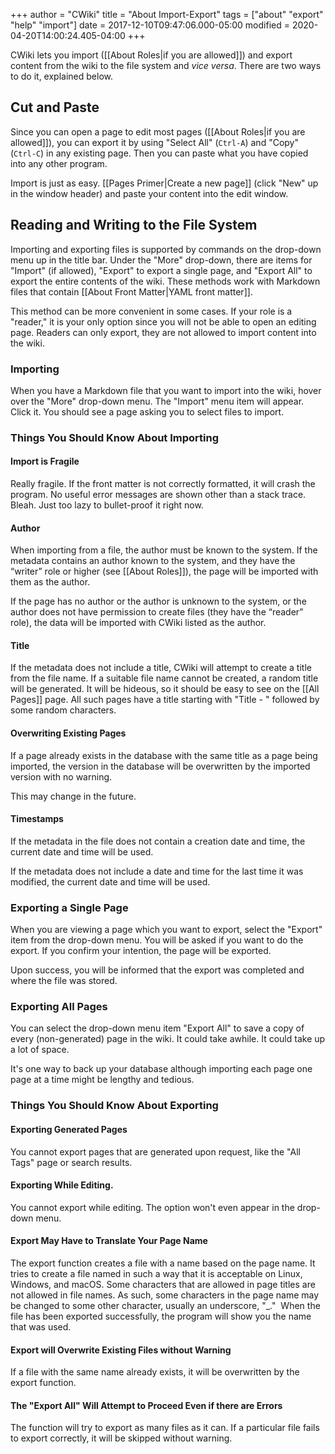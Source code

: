 +++
author = "CWiki"
title = "About Import-Export"
tags = ["about" "export" "help" "import"]
date = 2017-12-10T09:47:06.000-05:00
modified = 2020-04-20T14:00:24.405-04:00
+++

CWiki lets you import ([[About Roles|if you are allowed]]) and export content from the wiki to the file system and *vice versa*. There are two ways to do it, explained below.

## Cut and Paste

Since you can open a page to edit most pages ([[About Roles|if you are allowed]]), you can export it by using "Select All" (`Ctrl-A`) and "Copy" (`Ctrl-C`) in any existing page. Then you can paste what you have copied into any other program.

Import is just as easy. [[Pages Primer|Create a new page]] (click "New" up in the window header) and paste your content into the edit window.

## Reading and Writing to the File System

Importing and exporting files is supported by commands on the drop-down menu up in the title bar. Under the "More" drop-down, there are items for "Import" (if allowed), "Export" to export a single page, and "Export All" to export the entire contents of the wiki. These methods work with Markdown files that contain [[About Front Matter|YAML front matter]].

This method can be more convenient in some cases. If your role is a "reader," it is your only option since you will not be able to open an editing page. Readers can only export, they are not allowed to import content into the wiki.

### Importing

When you have a Markdown file that you want to import into the wiki, hover over the "More" drop-down menu. The "Import" menu item will appear.  Click it. You should see a page asking you to select files to import.

### Things You Should Know About Importing

#### Import is Fragile

Really fragile. If the front matter is not correctly formatted, it will crash the program. No useful error messages are shown other than a stack trace. Bleah. Just too lazy to bullet-proof it right now.

#### Author

When importing from a file, the author must be known to the system. If the metadata contains an author known to the system, and they have the “writer” role or higher (see [[About Roles]]), the page will be imported with them as the author.

If the page has no author or the author is unknown to the system, or the author does not have permission to create files (they have the “reader” role), the data will be imported with CWiki listed as the author.

#### Title

If the metadata does not include a title, CWiki will attempt to create a title from the file name. If a suitable file name cannot be created, a random title will be generated. It will be hideous, so it should be easy to see on the [[All Pages]] page. All such pages have a title starting with "Title - " followed by some random characters.

#### Overwriting Existing Pages

If a page already exists in the database with the same title as a page being imported, the version in the database will be overwritten by the imported version with no warning.

This may change in the future.

#### Timestamps

If the metadata in the file does not contain a creation date and time, the current date and time will be used.

If the metadata does not include a date and time for the last time it was modified, the current date and time will be used.

### Exporting a Single Page

When you are viewing a page which you want to export, select the "Export" item from the drop-down menu. You will be asked if you want to do the export. If you confirm your intention, the page will be exported.

Upon success, you will be informed that the export was completed and where the file was stored.

### Exporting All Pages

You can select the drop-down menu item "Export All" to save a copy of every (non-generated) page in the wiki. It could take awhile. It could take up a lot of space.

It's one way to back up your database although importing each page one page at a time might be lengthy and tedious.

### Things You Should Know About Exporting

#### Exporting Generated Pages

You cannot export pages that are generated upon request, like the "All Tags" page or search results.

#### Exporting While Editing.

You cannot export while editing. The option won't even appear in the drop-down menu.

#### Export May Have to Translate Your Page Name

The export function creates a file with a name based on the page name. It tries to create a file named in such a way that it is acceptable on Linux, Windows, and macOS. Some characters that are allowed in page titles are not allowed in file names. As such, some characters in the page name may be changed to some other character, usually an underscore, "_."
​
When the file has been exported successfully, the program will show you the name that was used.

#### Export will Overwrite Existing Files without Warning

If a file with the same name already exists, it will be overwritten by the export function.

#### The "Export All" Will Attempt to Proceed Even if there are Errors

The function will try to export as many files as it can. If a particular file fails to export correctly, it will be skipped without warning.